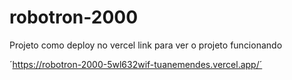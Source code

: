 # robotron-2000

Projeto  como deploy no vercel link para ver o projeto funcionando

´https://robotron-2000-5wl632wif-tuanemendes.vercel.app/´
